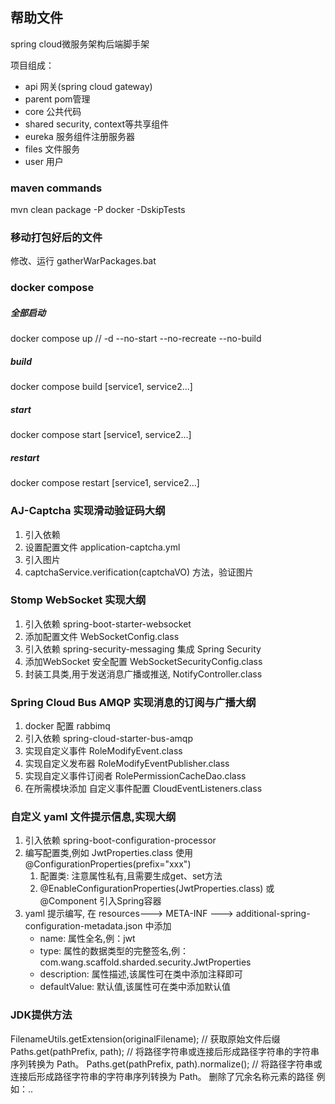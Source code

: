## 帮助文件

spring cloud微服务架构后端脚手架

项目组成：
* api 网关(spring cloud gateway)
* parent pom管理
* core 公共代码
* shared security, context等共享组件
* eureka 服务组件注册服务器
* files 文件服务
* user 用户

### maven commands
mvn clean package -P docker -DskipTests

### 移动打包好后的文件
修改、运行 gatherWarPackages.bat

### docker compose
##### 全部启动
docker compose up // -d --no-start --no-recreate --no-build
##### build
docker compose build [service1, service2...]
##### start
docker compose start [service1, service2...]
##### restart
docker compose restart [service1, service2...]


### AJ-Captcha 实现滑动验证码大纲
1. 引入依赖
2. 设置配置文件 application-captcha.yml
3. 引入图片
4. captchaService.verification(captchaVO) 方法，验证图片

### Stomp WebSocket 实现大纲
1. 引入依赖 spring-boot-starter-websocket
2. 添加配置文件 WebSocketConfig.class
3. 引入依赖 spring-security-messaging 集成 Spring Security
4. 添加WebSocket 安全配置 WebSocketSecurityConfig.class
5. 封装工具类,用于发送消息广播或推送, NotifyController.class


### Spring Cloud Bus AMQP 实现消息的订阅与广播大纲
1. docker 配置 rabbimq
2. 引入依赖 spring-cloud-starter-bus-amqp
3. 实现自定义事件 RoleModifyEvent.class
4. 实现自定义发布器 RoleModifyEventPublisher.class
5. 实现自定义事件订阅者 RolePermissionCacheDao.class
6. 在所需模块添加 自定义事件配置 CloudEventListeners.class

### 自定义 yaml 文件提示信息,实现大纲
1. 引入依赖 spring-boot-configuration-processor
2. 编写配置类,例如 JwtProperties.class 使用 @ConfigurationProperties(prefix="xxx")
   1. 配置类: 注意属性私有,且需要生成get、set方法
   2. @EnableConfigurationProperties(JwtProperties.class) 或 @Component 引入Spring容器
3. yaml 提示编写, 在 resources---> META-INF ---> additional-spring-configuration-metadata.json 中添加
   - name: 属性全名,例：jwt
   - type: 属性的数据类型的完整签名,例：com.wang.scaffold.sharded.security.JwtProperties
   - description: 属性描述,该属性可在类中添加注释即可
   - defaultValue: 默认值,该属性可在类中添加默认值

### JDK提供方法
FilenameUtils.getExtension(originalFilename); // 获取原始文件后缀
Paths.get(pathPrefix, path); // 将路径字符串或连接后形成路径字符串的字符串序列转换为 Path。
Paths.get(pathPrefix, path).normalize(); // 将路径字符串或连接后形成路径字符串的字符串序列转换为 Path。 删除了冗余名称元素的路径 例如：..
